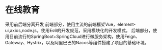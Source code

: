 # 在线教育
采用前后端分离开发
前端部分，使用主流的前端框架Vue，element-ui,axios,node.js。使用Es6的开发规范，采用模块化的开发模式。 
后端部分，使用目前流行的SpringBoot+SpringCloud进行微服务架构，使用Feign、Gateway、Hystrix，以及阿里巴巴的Nacos等组件搭建了项目的基础环境。
